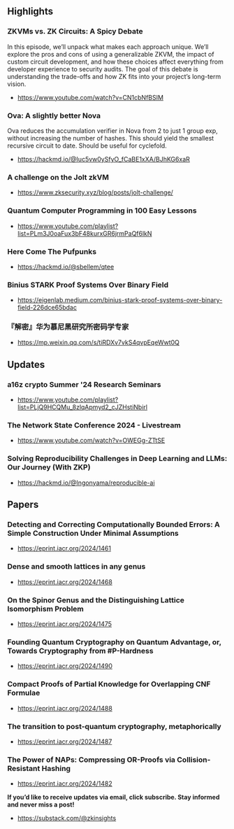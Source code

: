 ## Highlights

### ZKVMs vs. ZK Circuits: A Spicy Debate

In this episode, we’ll unpack what makes each approach unique. We’ll explore the pros and cons of using a generalizable ZKVM, the impact of custom circuit development, and how these choices affect everything from developer experience to security audits. The goal of this debate is understanding the trade-offs and how ZK fits into your project’s long-term vision.

- <https://www.youtube.com/watch?v=CN1cbNfBSIM>
### Ova: A slightly better Nova
Ova reduces the accumulation verifier in Nova from 2 to just 1 group exp, without increasing the number of hashes. This should yield the smallest recursive circuit to date. Should be useful for cyclefold.
- <https://hackmd.io/@Iuc5vw0ySfyO_fCaBE1xXA/BJhKG6xaR>

### A challenge on the Jolt zkVM
- <https://www.zksecurity.xyz/blog/posts/jolt-challenge/>

### Quantum Computer Programming in 100 Easy Lessons

- <https://www.youtube.com/playlist?list=PLm3J0oaFux3bF48kurxGR6jrmPaQf6lkN>

### Here Come The Pufpunks

- <https://hackmd.io/@sbellem/qtee>

### Binius STARK Proof Systems Over Binary Field

- <https://eigenlab.medium.com/binius-stark-proof-systems-over-binary-field-226dce65bdac>

### 『解密』华为慕尼黑研究所密码学专家

- <https://mp.weixin.qq.com/s/tiRDXv7vkS4qvpEqeWwt0Q>

## Updates

### a16z crypto Summer '24 Research Seminars

- <https://www.youtube.com/playlist?list=PLjQ9HCQMu_8zlqApmyd2_cJZHstiNbirl>

### The Network State Conference 2024 - Livestream

- <https://www.youtube.com/watch?v=OWEGg-ZTtSE>

### Solving Reproducibility Challenges in Deep Learning and LLMs: Our Journey (With ZKP)

- <https://hackmd.io/@Ingonyama/reproducible-ai>

## Papers

### Detecting and Correcting Computationally Bounded Errors: A Simple Construction Under Minimal Assumptions

- <https://eprint.iacr.org/2024/1461>

### Dense and smooth lattices in any genus

- <https://eprint.iacr.org/2024/1468>

### On the Spinor Genus and the Distinguishing Lattice Isomorphism Problem

- <https://eprint.iacr.org/2024/1475>
### Founding Quantum Cryptography on Quantum Advantage, or, Towards Cryptography from \#P-Hardness
- <https://eprint.iacr.org/2024/1490>
### Compact Proofs of Partial Knowledge for Overlapping CNF Formulae
- <https://eprint.iacr.org/2024/1488>
### The transition to post-quantum cryptography, metaphorically
- <https://eprint.iacr.org/2024/1487>
### The Power of NAPs: Compressing OR-Proofs via Collision-Resistant Hashing
- <https://eprint.iacr.org/2024/1482>

**If you’d like to receive updates via email, click subscribe. Stay informed and never miss a post!**

- <https://substack.com/@zkinsights>
